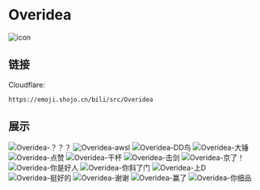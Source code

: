 # Overidea
![icon](https://emoji.shojo.cn/bili/src/Overidea/icon.png)
## 链接
Cloudflare:
```
https://emoji.shojo.cn/bili/src/Overidea
```
## 展示
![Overidea-？？？](https://emoji.shojo.cn/bili/src/Overidea/Overidea-？？？.png)
![Overidea-awsl](https://emoji.shojo.cn/bili/src/Overidea/Overidea-awsl.png)
![Overidea-DD鸟](https://emoji.shojo.cn/bili/src/Overidea/Overidea-DD鸟.png)
![Overidea-大锤](https://emoji.shojo.cn/bili/src/Overidea/Overidea-大锤.png)
![Overidea-点赞](https://emoji.shojo.cn/bili/src/Overidea/Overidea-点赞.png)
![Overidea-干杯](https://emoji.shojo.cn/bili/src/Overidea/Overidea-干杯.png)
![Overidea-击剑](https://emoji.shojo.cn/bili/src/Overidea/Overidea-击剑.png)
![Overidea-京了！](https://emoji.shojo.cn/bili/src/Overidea/Overidea-京了！.png)
![Overidea-你是好人](https://emoji.shojo.cn/bili/src/Overidea/Overidea-你是好人.png)
![Overidea-你斜了门](https://emoji.shojo.cn/bili/src/Overidea/Overidea-你斜了门.png)
![Overidea-上D](https://emoji.shojo.cn/bili/src/Overidea/Overidea-上D.png)
![Overidea-挺好的](https://emoji.shojo.cn/bili/src/Overidea/Overidea-挺好的.png)
![Overidea-谢谢](https://emoji.shojo.cn/bili/src/Overidea/Overidea-谢谢.png)
![Overidea-赢了](https://emoji.shojo.cn/bili/src/Overidea/Overidea-赢了.png)
![Overidea-你细品](https://emoji.shojo.cn/bili/src/Overidea/Overidea-你细品.png)
